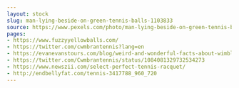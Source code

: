 ```yaml
---
layout: stock
slug: man-lying-beside-on-green-tennis-balls-1103833
source: https://www.pexels.com/photo/man-lying-beside-on-green-tennis-balls-1103833/
pages:
- https://www.fuzzyyellowballs.com/
- https://twitter.com/cwmbrantennis?lang=en
- https://evanevanstours.com/blog/weird-and-wonderful-facts-about-wimbledon/
- https://twitter.com/Cwmbrantennis/status/1084081329732534273
- https://www.newszii.com/select-perfect-tennis-racquet/
- http://endbellyfat.com/tennis-3417788_960_720
---
```

